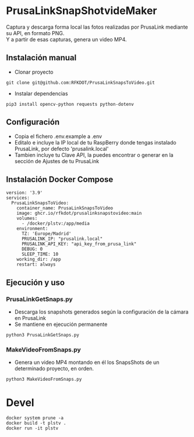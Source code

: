 # PrusaLinkSnapShotvideMaker

Captura y descarga forma local las fotos realizadas por PrusaLink mediante su API, en formato PNG.  
Y a partir de esas capturas, genera un video MP4.

## Instalación manual

- Clonar proyecto

```
git clone git@github.com:RFKDOT/PrusaLinkSnapsToVideo.git
```

- Instalar dependencias

```
pip3 install opencv-python requests python-dotenv
```

## Configuración

- Copia el fichero .env.example a .env
- Editalo e incluye la IP local de tu RaspBerry donde tengas instalado PrusaLink, por defecto 'prusalink.local'
- Tambien incluye tu Clave API, la puedes encontrar o generar en la sección de Ajustes de tu PrusaLink

## Instalación Docker Compose

```
version: '3.9'
services:
  PrusaLinkSnapsToVideo:
    container_name: PrusaLinkSnapsToVideo
    image: ghcr.io/rfkdot/prusalinksnapstovideo:main
    volumes:
      - /docker/plstv:/app/media
    environment:
      TZ: 'Europe/Madrid'
      PRUSALINK_IP: "prusalink.local"
      PRUSALINK_API_KEY: "api_key_from_prusa_link"
      DEBUG: 0
      SLEEP_TIME: 10
    working_dir: /app
    restart: always
```

## Ejecución y uso

### PrusaLinkGetSnaps.py

- Descarga los snapshots generados según la configuración de la cámara en PrusaLink
- Se mantiene en ejecución permanente

```
python3 PrusaLinkGetSnaps.py
```

### MakeVideoFromSnaps.py

- Genera un video MP4 montando en él los SnapsShots de un determinado proyecto, en orden.

```
python3 MakeVideoFromSnaps.py
```

# Devel

```
docker system prune -a
docker build -t plstv .
docker run -it plstv
```